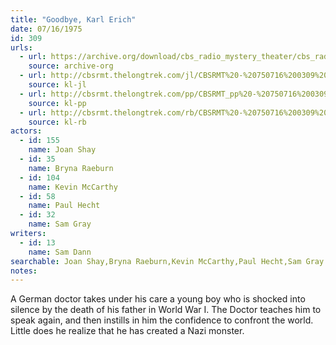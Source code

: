 ```yaml
---
title: "Goodbye, Karl Erich"
date: 07/16/1975
id: 309
urls: 
  - url: https://archive.org/download/cbs_radio_mystery_theater/cbs_radio_mystery_theater-0301-0350.zip/cbs_radio_mystery_theater-0301-0350%2Fcbsrmt_0309_goodbye_carl_erich.mp3
    source: archive-org
  - url: http://cbsrmt.thelongtrek.com/jl/CBSRMT%20-%20750716%200309%20Goodbye,%20Karl%20Erich_jl.mp3
    source: kl-jl
  - url: http://cbsrmt.thelongtrek.com/pp/CBSRMT_pp%20-%20750716%200309%20Goodbye,%20Karl%20Erich.mp3
    source: kl-pp
  - url: http://cbsrmt.thelongtrek.com/rb/CBSRMT%20-%20750716%200309%20Goodbye,%20Karl%20Erich_WLNH-FM_rb%20(780112%20repeat).mp3
    source: kl-rb
actors:  
  - id: 155
    name: Joan Shay  
  - id: 35
    name: Bryna Raeburn  
  - id: 104
    name: Kevin McCarthy  
  - id: 58
    name: Paul Hecht  
  - id: 32
    name: Sam Gray
writers:  
  - id: 13
    name: Sam Dann
searchable: Joan Shay,Bryna Raeburn,Kevin McCarthy,Paul Hecht,Sam Gray Sam Dann
notes:  
---
```

A German doctor takes under his care a young boy who is shocked into silence by the death of his father in World War I. The Doctor teaches him to speak again, and then instills in him the confidence to confront the world. Little does he realize that he has created a Nazi monster.